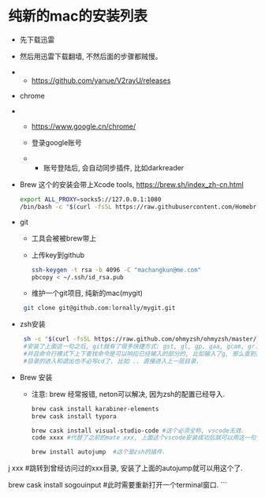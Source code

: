 # 纯新的mac的安装列表

- 先下载迅雷

- 然后用迅雷下载翻墙, 不然后面的步骤都贼慢。

- - https://github.com/yanue/V2rayU/releases

- chrome

- - https://www.google.cn/chrome/

  - 登录google账号

  - - 账号登陆后, 会自动同步插件, 比如darkreader

- Brew 这个的安装会带上Xcode tools, https://brew.sh/index_zh-cn.html

  ```sh
  export ALL_PROXY=socks5://127.0.0.1:1080
  /bin/bash -c "$(curl -fsSL https://raw.githubusercontent.com/Homebrew/install/master/install.sh)"
  ```

- git

  - 工具会被被brew带上

  - 上传key到github

    ```sh
    ssh-keygen -t rsa -b 4096 -C "machangkun@me.com"
    pbcopy < ~/.ssh/id_rsa.pub
    ```

  - 维护一个git项目, 纯新的mac(mygit) 

  ```sh
   git clone git@github.com:lornally/mygit.git
  ```

- zsh安装

  ```sh
   sh -c "$(curl -fsSL https://raw.github.com/ohmyzsh/ohmyzsh/master/tools/install.sh)"
   #安装了上面这一句之后, git就有了很多快捷方式: gst, gl, gp, gaa, gcam, gr......
   #并且命令行模式下上下查找命令是可以响应已经输入的部分的, 比如输入了g, 那么查到的都是g开头的命令了.
   #目录的进入和退出也不必写cd了. 比如 .. 直接进入上一层目录. 
  ```

- Brew 安装

  - 注意: brew 经常报错, neton可以解决, 因为zsh的配置已经导入.

    ```sh
    brew cask install karabiner-elements
    brew cask install typora
    
    brew cask install visual-studio-code #这个必须全称, vscode无效.
    code xxxx #代替了之前的mate xxx, 上面这个vscode安装成功后就可以用这一句打开文件了.
    
    brew install autojump  #这个是zsh的插件.
j xxx #跳转到曾经访问过的xxx目录, 安装了上面的autojump就可以用这个了.
    
  brew cask install sogouinput    #此时需要重新打开一个terminal窗口.
    ```
    
    
  
  

